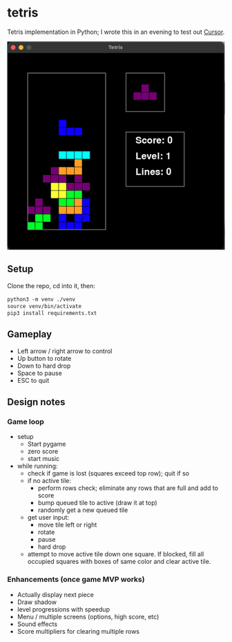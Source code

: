 # tetris
Tetris implementation in Python; I wrote this in an evening to test out [Cursor](https://www.cursor.com/). 

![Tetris Game](media/tetris.png)

## Setup
Clone the repo, cd into it, then:
```
python3 -m venv ./venv
source venv/bin/activate
pip3 install requirements.txt
```

## Gameplay
- Left arrow / right arrow to control
- Up button to rotate
- Down to hard drop
- Space to pause
- ESC to quit


## Design notes
### Game loop 
- setup
    - Start pygame
    - zero score
    - start music 
- while running:
    - check if game is lost (squares exceed top row); quit if so
    - if no active tile:
        - perform rows check; eliminate any rows that are full and add to score
        - bump queued tile to active (draw it at top)
        - randomly get a new queued tile 
    - get user input:
        - move tile left or right 
        - rotate
        - pause
        - hard drop 
    - attempt to move active tile down one square. If blocked, fill all occupied squares with
      boxes of same color and clear active tile. 

### Enhancements (once game MVP works)
- Actually display next piece 
- Draw shadow 
- level progressions with speedup
- Menu / multiple screens (options, high score, etc)
- Sound effects
- Score multipliers for clearing multiple rows 